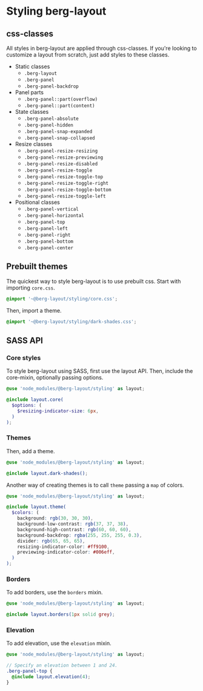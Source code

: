 # Styling berg-layout

## css-classes

All styles in berg-layout are applied through css-classes. If you're looking to customize a layout from scratch, just add styles to these classes.

- Static classes
  - `.berg-layout`
  - `.berg-panel`
  - `.berg-panel-backdrop`
- Panel parts
  - `.berg-panel::part(overflow)`
  - `.berg-panel::part(content)`
- State classes
  - `.berg-panel-absolute`
  - `.berg-panel-hidden`
  - `.berg-panel-snap-expanded`
  - `.berg-panel-snap-collapsed`
- Resize classes
  - `.berg-panel-resize-resizing`
  - `.berg-panel-resize-previewing`
  - `.berg-panel-resize-disabled`
  - `.berg-panel-resize-toggle`
  - `.berg-panel-resize-toggle-top`
  - `.berg-panel-resize-toggle-right`
  - `.berg-panel-resize-toggle-bottom`
  - `.berg-panel-resize-toggle-left`
- Positional classes
  - `.berg-panel-vertical`
  - `.berg-panel-horizontal`
  - `.berg-panel-top`
  - `.berg-panel-left`
  - `.berg-panel-right`
  - `.berg-panel-bottom`
  - `.berg-panel-center`

## Prebuilt themes

The quickest way to style berg-layout is to use prebuilt css. Start with importing `core.css`.

```css
@import '~@berg-layout/styling/core.css';
```

Then, import a theme.

```css
@import '~@berg-layout/styling/dark-shades.css';
```

## SASS API

### Core styles

To style berg-layout using SASS, first use the layout API. Then, include the core-mixin, optionally passing options.

```scss
@use 'node_modules/@berg-layout/styling' as layout;

@include layout.core(
  $options: (
    $resizing-indicator-size: 6px,
  )
);
```

### Themes

Then, add a theme.

```scss
@use 'node_modules/@berg-layout/styling' as layout;

@include layout.dark-shades();
```

Another way of creating themes is to call `theme` passing a `map` of colors.

```scss
@use 'node_modules/@berg-layout/styling' as layout;

@include layout.theme(
  $colors: (
    background: rgb(30, 30, 30),
    background-low-contrast: rgb(37, 37, 38),
    background-high-contrast: rgb(60, 60, 60),
    background-backdrop: rgba(255, 255, 255, 0.3),
    divider: rgb(65, 65, 65),
    resizing-indicator-color: #ff9100,
    previewing-indicator-color: #006eff,
  )
);
```

### Borders

To add borders, use the `borders` mixin.

```scss
@use 'node_modules/@berg-layout/styling' as layout;

@include layout.borders(1px solid grey);
```

### Elevation

To add elevation, use the `elevation` mixin.

```scss
@use 'node_modules/@berg-layout/styling' as layout;

// Specify an elevation between 1 and 24.
.berg-panel-top {
  @include layout.elevation(4);
}
```
